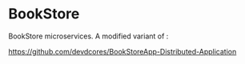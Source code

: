 # BookStore

BookStore microservices. A modified variant of :

https://github.com/devdcores/BookStoreApp-Distributed-Application
